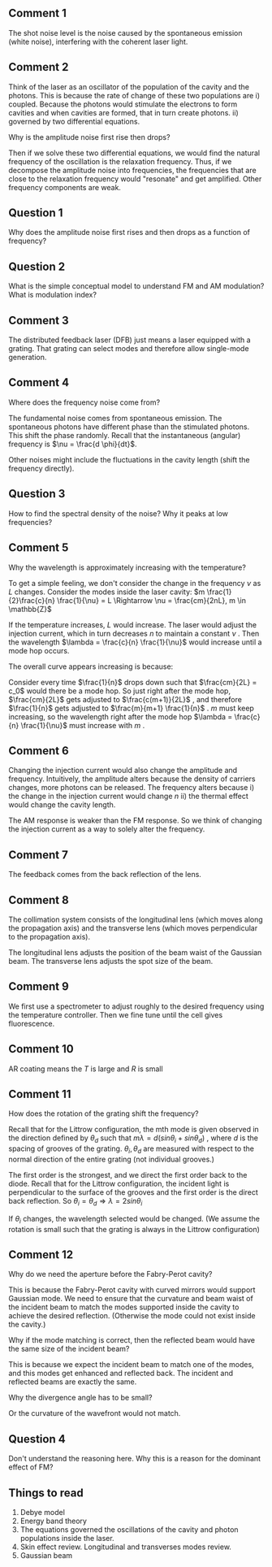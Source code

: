  
## Comment 1

The shot noise level is the noise caused by the spontaneous emission (white noise), interfering with the coherent laser light. 

## Comment 2

Think of the laser as an oscillator of the population of the cavity and the photons. This is because the rate of change of these two populations are i) coupled. Because the photons would stimulate the electrons to form cavities and when cavities are formed, that in turn create photons. ii) governed by two differential equations.

Why is the amplitude noise first rise then drops?

Then if we solve these two differential equations, we would find the natural frequency of the oscillation is the relaxation frequency. Thus, if we decompose the amplitude noise into frequencies, the frequencies that are close to the relaxation frequency would "resonate" and get amplified. Other frequency components are weak. 

## Question 1

Why does the amplitude noise first rises and then drops as a function of frequency? 
## Question 2

What is the simple conceptual model to understand FM and AM modulation? What is modulation index? 

## Comment 3

The distributed feedback laser (DFB) just means a laser equipped with a grating. That grating can select modes and therefore allow  single-mode generation. 

## Comment 4

Where does the frequency noise come from? 

The fundamental noise comes from spontaneous emission. The spontaneous photons have different phase than the stimulated photons. This shift the phase randomly. Recall that the instantaneous (angular) frequency is $\nu = \frac{d \phi}{dt}$. 

Other noises might include the fluctuations in the cavity length (shift the frequency directly).

## Question 3

How to find the spectral density of the noise? Why it peaks at low frequencies?

## Comment 5

Why the wavelength is approximately increasing with the temperature?

To get a simple feeling, we don't consider the change in the frequency $\nu$ as $L$ changes. Consider the modes inside the laser cavity: $m \frac{1}{2}\frac{c}{n} \frac{1}{\nu} = L \Rightarrow \nu = \frac{cm}{2nL}, m \in \mathbb{Z}$ 

If the temperature increases, $L$ would increase. The laser would adjust the injection current, which in turn decreases $n$ to maintain a constant $\nu$ . Then the wavelength $\lambda = \frac{c}{n} \frac{1}{\nu}$ would increase until a mode hop occurs.  

The overall curve appears increasing is because:

Consider every time $\frac{1}{n}$ drops down such that $\frac{cm}{2L} = c_0$  would there be a mode hop. So just right after the mode hop, $\frac{cm}{2L}$ gets adjusted to $\frac{c(m+1)}{2L}$ , and therefore $\frac{1}{n}$ gets adjusted to $\frac{m}{m+1} \frac{1}{n}$ . $m$ must keep increasing, so the wavelength right after the mode hop $\lambda  = \frac{c}{n} \frac{1}{\nu}$ must increase with $m$ .    

## Comment 6

Changing the injection current would also change the amplitude and frequency. Intuitively, the amplitude alters because the density of carriers changes, more photons can be released. The frequency alters because i) the change in the injection current would change $n$ ii) the thermal effect would change the cavity length. 

The AM response is weaker than the FM response. So we think of changing the injection current as a way to solely alter the frequency. 

## Comment 7

The feedback comes from the back reflection of the lens.

## Comment 8

The collimation system consists of the longitudinal lens (which moves along the propagation axis) and the transverse lens (which moves perpendicular to the propagation axis).

The longitudinal lens adjusts the position of the beam waist of the Gaussian beam. The transverse lens adjusts the spot size of the beam. 

## Comment 9

We first use a spectrometer to adjust roughly to the desired frequency using the temperature controller. Then we fine tune until the cell gives fluorescence.  

## Comment 10

AR coating means the $T$ is large and $R$ is small

## Comment 11

How does the rotation of the grating shift the frequency?

Recall that for the Littrow configuration, the mth mode is given observed in the direction defined by $\theta_d$ such that $m \lambda = d(sin \theta_i + sin \theta_d)$ , where $d$ is the spacing of grooves of the grating. $\theta_i, \theta_d$ are measured with respect to the normal direction of the entire grating (not individual grooves.)

The first order is the strongest, and we direct the first order back to the diode. Recall that for the Littrow configuration, the incident light is perpendicular to the surface of the grooves and the first order is the direct back reflection. So $\theta_i = \theta_d \Rightarrow \lambda = 2sin \theta_i$ 

If $\theta_i$ changes, the wavelength selected would be changed. (We assume the rotation is small such that the grating is always in the Littrow configuration)

## Comment 12

Why do we need the aperture before the Fabry-Perot cavity? 

This is because the Fabry-Perot cavity with curved mirrors would support Gaussian mode. We need to ensure that the curvature and beam waist of the incident beam to match the modes supported inside the cavity to achieve the desired reflection. (Otherwise the mode could not exist inside the cavity.)

Why if the mode matching is correct, then the reflected beam would have the same size of the incident beam?

This is because we expect the incident beam to match one of the modes, and this modes get enhanced and reflected back. The incident and reflected beams are exactly the same.

Why the divergence angle has to be small? 

Or the curvature of the wavefront would not match. 

## Question 4

Don't understand the reasoning here. Why this is a reason for the dominant effect of FM?
## Things to read

1. Debye model
2. Energy band theory
3. The equations governed the oscillations of the cavity and photon populations inside the laser.
4. Skin effect review. Longitudinal and transverses modes review. 
5. Gaussian beam